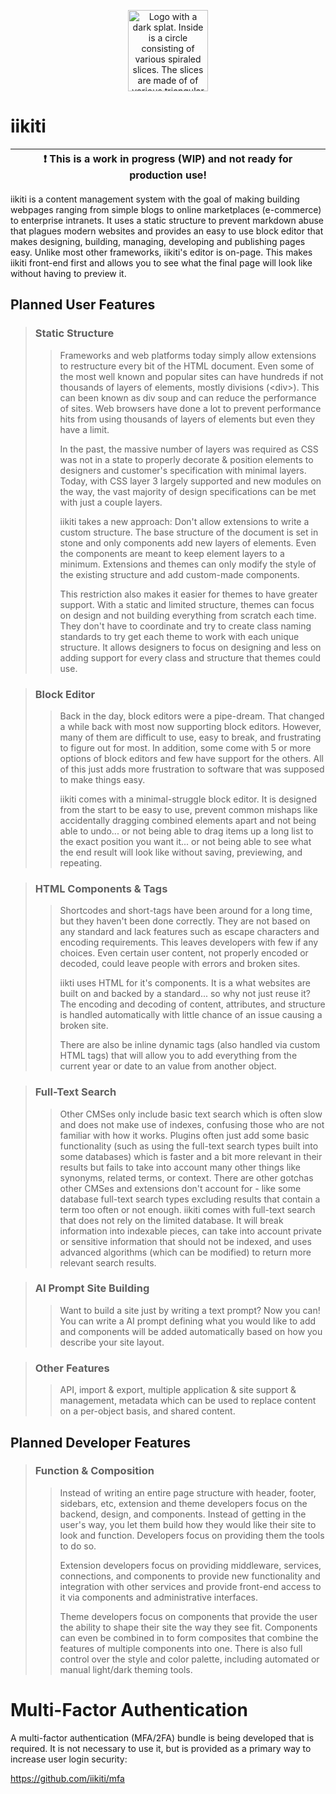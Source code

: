 <p style="text-align:center;">
	<img src="https://iikiti.github.io/brand/logo/iikiti-logo-128.png" width="128" height="130" alt="Logo with a dark splat. Inside is a circle consisting of various spiraled slices. The slices are made of of various triangular shapes with gradient colors ranging from dark blue at the top to bright yellow at the bottom." />
</p>

# iikiti

| :exclamation:  This is a work in progress (WIP) and not ready for production use!   |
|-------------------------------------------------------------------------------------|

iikiti is a content management system with the goal of making building webpages ranging from simple blogs to online marketplaces (e-commerce) to enterprise intranets. It uses a static structure to prevent markdown abuse that plagues modern websites and provides an easy to use block editor that makes designing, building, managing, developing and publishing pages easy. Unlike most other frameworks, iikiti's editor is on-page. This makes iikiti front-end first and allows you to see what the final page will look like without having to preview it.

## Planned User Features

> ### Static Structure
>>
>> Frameworks and web platforms today simply allow extensions to restructure every bit of the HTML document. Even some of the most well known and popular sites can have hundreds if not thousands of layers of elements, mostly divisions (\<div\>). This can been known as div soup and can reduce the performance of sites. Web browsers have done a lot to prevent performance hits from using thousands of layers of elements but even they have a limit.
>> 
>> In the past, the massive number of layers was required as CSS was not in a state to properly decorate & position elements to designers and customer's specification with minimal layers. Today, with CSS layer 3 largely supported and new modules on the way, the vast majority of design specifications can be met with just a couple layers.
>>
>> iikiti takes a new approach: Don't allow extensions to write a custom structure. The base structure of the document is set in stone and only components add new layers of elements. Even the components are meant to keep element layers to a minimum. Extensions and themes can only modify the style of the existing structure and add custom-made components.
>> 
>> This restriction also makes it easier for themes to have greater support. With a static and limited structure, themes can focus on design and not building everything from scratch each time. They don't have to coordinate and try to create class naming standards to try get each theme to work with each unique structure. It allows designers to focus on designing and less on adding support for every class and structure that themes could use.

> ### Block Editor
>>
>> Back in the day, block editors were a pipe-dream. That changed a while back with most now supporting block editors. However, many of them are difficult to use, easy to break, and frustrating to figure out for most. In addition, some come with 5 or more options of block editors and few have support for the others. All of this just adds more frustration to software that was supposed to make things easy.
>>
>> iikiti comes with a minimal-struggle block editor. It is designed from the start to be easy to use, prevent common mishaps like accidentally dragging combined elements apart and not being able to undo... or not being able to drag items up a long list to the exact position you want it... or not being able to see what the end result will look like without saving, previewing, and repeating.

> ### HTML Components & Tags
>>
>> Shortcodes and short-tags have been around for a long time, but they haven't been done correctly. They are not based on any standard and lack features such as escape characters and encoding requirements. This leaves developers with few if any choices. Even certain user content, not properly encoded or decoded, could leave people with errors and broken sites.
>> 
>> iikti uses HTML for it's components. It is a what websites are built on and backed by a standard... so why not just reuse it? The encoding and decoding of content, attributes, and structure is handled automatically with little chance of an issue causing a broken site.
>> 
>> There are also be inline dynamic tags (also handled via custom HTML tags) that will allow you to add everything from the current year or date to an value from another object.

> ### Full-Text Search
>>
>> Other CMSes only include basic text search which is often slow and does not make use of indexes, confusing those who are not familiar with how it works. Plugins often just add some basic functionality (such as using the full-text search types built into some databases) which is faster and a bit more relevant in their results but fails to take into account many other things like synonyms, related terms, or context. There are other gotchas other CMSes and extensions don't account for - like some database full-text search types excluding results that contain a term too often or not enough. iikiti comes with full-text search that does not rely on the limited database. It will break information into indexable pieces, can take into account private or sensitive information that should not be indexed, and uses advanced algorithms (which can be modified) to return more relevant search results. 

> ### AI Prompt Site Building
>> 
>> Want to build a site just by writing a text prompt? Now you can! You can write a AI prompt defining what you would like to add and components will be added automatically based on how you describe your site layout.

> ### Other Features
>> 
>> API, import & export, multiple application & site support & management, metadata which can be used to replace content on a per-object basis, and shared content.

## Planned Developer Features

> ### Function & Composition
>> 
>> Instead of writing an entire page structure with header, footer, sidebars, etc, extension and theme developers focus on the backend, design, and components. Instead of getting in the user's way, you let them build how they would like their site to look and function. Developers focus on providing them the tools to do so.
>> 
>> Extension developers focus on providing middleware, services, connections, and components to provide new functionality and integration with other services and provide front-end access to it via components and administrative interfaces.
>> 
>> Theme developers focus on components that provide the user the ability to shape their site the way they see fit. Components can even be combined in to form composites that combine the features of multiple components into one. There is also full control over the style and color palette, including automated or manual light/dark theming tools.

# Multi-Factor Authentication
A multi-factor authentication (MFA/2FA) bundle is being developed that is required. It is not necessary to use it, but is provided as a primary way to increase user login security:

https://github.com/iikiti/mfa